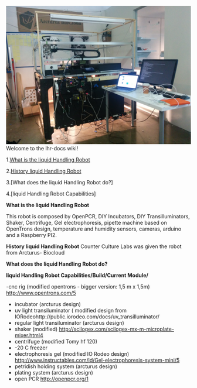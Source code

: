 ![](https://github.com/cclrobotics/lhr-docs/blob/master/Image/PedroSkypeImages/Pedroskype4.jpg?raw=true)
Welcome to the lhr-docs wiki!

1.[What is the liquid Handling Robot](#What-is-the-liquid-Handling-Robot)

2.[History liquid Handling Robot](https://github.com/cclrobotics/lhr-docs/wiki/Things1)

3.[What does the liquid Handling Robot do?]

4.[liquid Handling Robot Capabilities]




**What is the liquid Handling Robot**

This robot is composed by OpenPCR, DIY Incubators, DIY Transilluminators, Shaker, Centrifuge, Gel electrophoresis, pipette machine based on OpenTrons design, temperature and humidity sensors, cameras, arduino and a Raspberry PI2.


**History liquid Handling Robot**
Counter Culture Labs was given the robot from Arcturus- Biocloud 

**What does the liquid Handling Robot do?**

**liquid Handling Robot Capabilities/Build/Current Module/**


-cnc rig (modified opentrons - bigger version: 1,5 m x 1,5m)
 http://www.opentrons.com/5 
- incubator (arcturus design) 
- uv light transiluminator ( modified design from IORodeohttp://public.iorodeo.com/docs/uv_transilluminator/
- regular light transiluminator (arcturus design)
- shaker (modified) http://scilogex.com/scilogex-mx-m-microplate-mixer.html4
- centrifuge (modified Tomy hf 120)
- -20 C freezer
- electrophoresis gel (modified IO Rodeo design) http://www.instructables.com/id/Gel-electrophoresis-system-mini/5
- petridish holding system (arcturus design)
- plating system (arcturus design)
- open PCR http://openpcr.org/1


